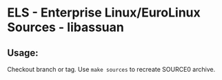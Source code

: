 # ELS - Enterprise Linux/EuroLinux Sources - libassuan
 
## Usage:
  Checkout branch or tag. Use `make sources` to recreate  SOURCE0 archive.
